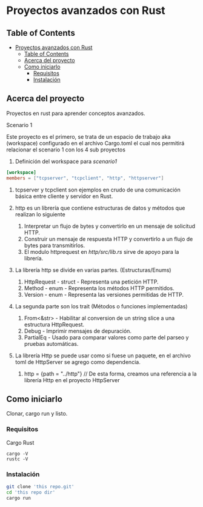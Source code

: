 # Proyectos avanzados con Rust

## Table of Contents

- [Proyectos avanzados con Rust](#proyectos-avanzados-con-rust)
  - [Table of Contents](#table-of-contents)
  - [Acerca del proyecto](#acerca-del-proyecto)
  - [Como iniciarlo](#como-iniciarlo)
    - [Requisitos](#requisitos)
    - [Instalación](#instalación)

## Acerca del proyecto

Proyectos en rust para aprender conceptos avanzados.

Scenario 1

Este proyecto es el primero, se trata de un espacio de trabajo aka (workspace)
configurado en el archivo Cargo.toml el cual nos permitirá relacionar el scenario 1
con los 4 sub proyectos

1. Definición del workspace para _scenario1_

```toml
[workspace]
members = ["tcpserver", "tcpclient", "http", "httpserver"]
```

1. tcpserver y tcpclient son ejemplos en crudo de una comunicación básica entre cliente y servidor en Rust.

2. http es un librería que contiene estructuras de datos y métodos que realizan lo siguiente
   1. Interpretar un flujo de bytes y convertirlo en un mensaje de solicitud HTTP.
   2. Construir un mensaje de respuesta HTTP y convertirlo a un flujo de bytes para transmitirlos.
   3. El modulo httprequest en _http/src/lib.rs_ sirve de apoyo para la librería.
3. La librería http se divide en varias partes. (Estructuras/Enums)
   1. HttpRequest - struct - Representa una petición HTTP.
   2. Method - enum - Representa los métodos HTTP permitidos.
   3. Version - enum - Representa las versiones permitidas de HTTP.
4. La segunda parte son los trait (Métodos o funciones implementadas)
   1. From<&str> - Habilitar al conversion de un string slice a una estructura HttpRequest.
   2. Debug - Imprimir mensajes de depuración.
   3. PartialEq - Usado para comparar valores como parte del parseo y pruebas automáticas.
5. La librería Http se puede usar como si fuese un paquete, en el archivo toml de HttpServer se agrego como dependencia.
   1. http = {path = "../http"} // De esta forma, creamos una referencia a la librería Http en el proyecto HttpServer

## Como iniciarlo

Clonar, cargo run y listo.

### Requisitos

Cargo
Rust

```
cargo -V
rustc -V
```

### Instalación

```bash
git clone 'this repo.git'
cd 'this repo dir'
cargo run
```
